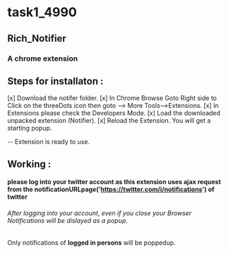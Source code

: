 # task1_4990

## Rich_Notifier
### A chrome extension



## Steps for installaton :
   [x] Download the notifer folder.
   [x] In Chrome Browse Goto Right side to Click  on the threeDots icon then goto --> More Tools-->Extensions.
   [x] In Extensions please check the Developers Mode.
   [x] Load the downloaded unpacked extension (Notifier).
   [x] Reload the Extension. You will get a starting popup.
   
   -- Extension is ready to use.
  ## Working :
  
   #### please log into your twitter account as this extension uses ajax request from the notificationURLpage('https://twitter.com/i/notifications') of twitter
   ###### After logging into your account, even if you close your Browser Notifications will be dislayed as a popup.
   
   Only notifications of **logged in persons** will be poppedup.
   
